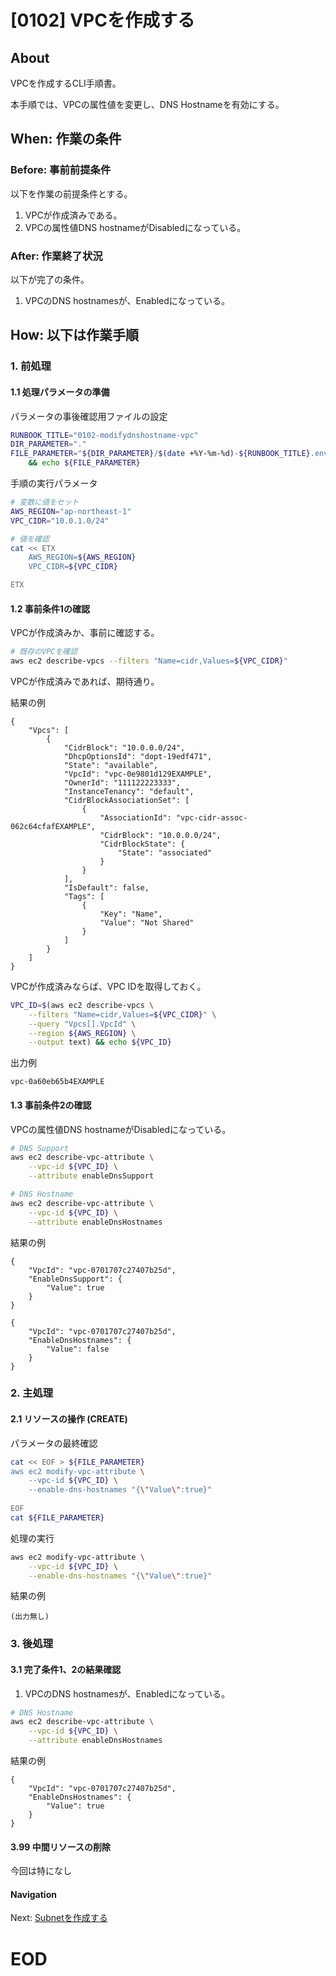 # [0102] VPCを作成する

## About
VPCを作成するCLI手順書。

本手順では、VPCの属性値を変更し、DNS Hostnameを有効にする。


## When: 作業の条件

### Before: 事前前提条件

以下を作業の前提条件とする。
1. VPCが作成済みである。
1. VPCの属性値DNS hostnameがDisabledになっている。

### After: 作業終了状況

以下が完了の条件。
1. VPCのDNS hostnamesが、Enabledになっている。


## How: 以下は作業手順

### 1. 前処理

#### 1.1 処理パラメータの準備

パラメータの事後確認用ファイルの設定

```bash
RUNBOOK_TITLE="0102-modifydnshostname-vpc"
DIR_PARAMETER="."
FILE_PARAMETER="${DIR_PARAMETER}/$(date +%Y-%m-%d)-${RUNBOOK_TITLE}.env" \
    && echo ${FILE_PARAMETER}
```

手順の実行パラメータ
```bash
# 変数に値をセット
AWS_REGION="ap-northeast-1"
VPC_CIDR="10.0.1.0/24"
```

```bash
# 値を確認
cat << ETX
    AWS_REGION=${AWS_REGION}
    VPC_CIDR=${VPC_CIDR}

ETX
```


#### 1.2 事前条件1の確認

VPCが作成済みか、事前に確認する。

```bash
# 既存のVPCを確認
aws ec2 describe-vpcs --filters "Name=cidr,Values=${VPC_CIDR}"
```

VPCが作成済みであれば、期待通り。

結果の例
```output
{
    "Vpcs": [
        {
            "CidrBlock": "10.0.0.0/24",
            "DhcpOptionsId": "dopt-19edf471",
            "State": "available",
            "VpcId": "vpc-0e9801d129EXAMPLE",
            "OwnerId": "111122223333",
            "InstanceTenancy": "default",
            "CidrBlockAssociationSet": [
                {
                    "AssociationId": "vpc-cidr-assoc-062c64cfafEXAMPLE",
                    "CidrBlock": "10.0.0.0/24",
                    "CidrBlockState": {
                        "State": "associated"
                    }
                }
            ],
            "IsDefault": false,
            "Tags": [
                {
                    "Key": "Name",
                    "Value": "Not Shared"
                }
            ]
        }
    ]
}
```

VPCが作成済みならば、VPC IDを取得しておく。

```bash
VPC_ID=$(aws ec2 describe-vpcs \
    --filters "Name=cidr,Values=${VPC_CIDR}" \
    --query "Vpcs[].VpcId" \
    --region ${AWS_REGION} \
    --output text) && echo ${VPC_ID}
```

出力例
```output
vpc-0a60eb65b4EXAMPLE
```


#### 1.3 事前条件2の確認

VPCの属性値DNS hostnameがDisabledになっている。

```bash
# DNS Support
aws ec2 describe-vpc-attribute \
    --vpc-id ${VPC_ID} \
    --attribute enableDnsSupport

# DNS Hostname
aws ec2 describe-vpc-attribute \
    --vpc-id ${VPC_ID} \
    --attribute enableDnsHostnames
```

結果の例
```output
{
    "VpcId": "vpc-0701707c27407b25d",
    "EnableDnsSupport": {
        "Value": true
    }
}
```
```output
{
    "VpcId": "vpc-0701707c27407b25d",
    "EnableDnsHostnames": {
        "Value": false
    }
}
```

### 2. 主処理

#### 2.1 リソースの操作 (CREATE)

パラメータの最終確認

```bash
cat << EOF > ${FILE_PARAMETER}
aws ec2 modify-vpc-attribute \
    --vpc-id ${VPC_ID} \
    --enable-dns-hostnames "{\"Value\":true}"
        
EOF
cat ${FILE_PARAMETER}
```

処理の実行

```bash
aws ec2 modify-vpc-attribute \
    --vpc-id ${VPC_ID} \
    --enable-dns-hostnames "{\"Value\":true}"
```

結果の例
```output
(出力無し)
```

### 3. 後処理

#### 3.1 完了条件1、2の結果確認

1. VPCのDNS hostnamesが、Enabledになっている。

```bash
# DNS Hostname
aws ec2 describe-vpc-attribute \
    --vpc-id ${VPC_ID} \
    --attribute enableDnsHostnames
```

結果の例
```output
{
    "VpcId": "vpc-0701707c27407b25d",
    "EnableDnsHostnames": {
        "Value": true
    }
}
```


#### 3.99 中間リソースの削除

今回は特になし

#### Navigation

Next: [Subnetを作成する](./0200-CreateSubnet-Scenario.md)


# EOD
